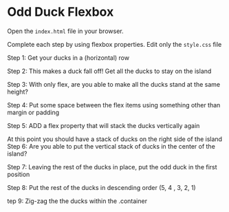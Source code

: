 # Odd Duck Flexbox

Open the `index.html` file in your browser.

Complete each step by using flexbox properties.  Edit only the `style.css` file

Step 1: Get your ducks in a (horizontal) row

Step 2: This makes a duck fall off!  Get all the ducks to stay on the island 

Step 3: With only flex, are you able to make all the ducks stand at the same height?

Step 4: Put some space between the flex items using something other than margin or padding

Step 5: ADD a flex property that will stack the ducks vertically again

At this point you should have a stack of ducks on the right side of the island
Step 6: Are you able to put the vertical stack of ducks in the center of the island?

Step 7: Leaving the rest of the ducks in place, put the odd duck in the first position

Step 8: Put the rest of the ducks in descending order (5, 4 , 3, 2, 1)

tep 9: Zig-zag the the ducks within the .container